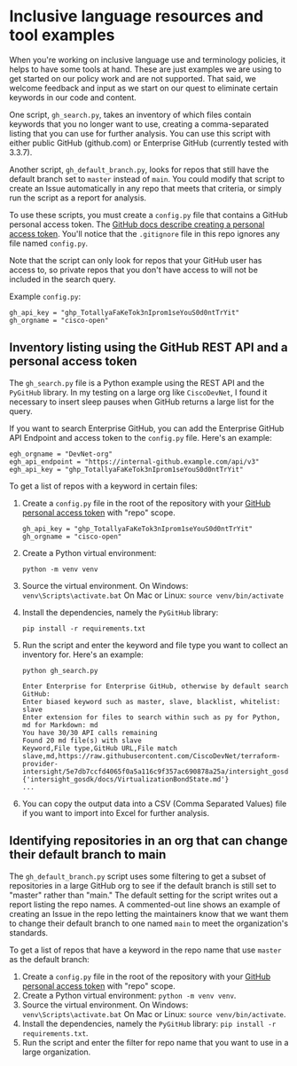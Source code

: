 # Inclusive language resources and tool examples

When you're working on inclusive language use and terminology policies, it helps to have some tools at hand. These are just examples we are using to get started on our policy work and are not supported. That said, we welcome feedback and input as we start on our quest to eliminate certain keywords in our code and content.

One script, `gh_search.py`, takes an inventory of which files contain keywords that you no longer want to use, creating a comma-separated listing that you can use for further analysis. You can use this script with either public GitHub (github.com) or Enterprise GitHub (currently tested with 3.3.7).

Another script, `gh_default_branch.py`, looks for repos that still have the default branch set to `master` instead of `main`. You could modify that script to create an Issue automatically in any repo that meets that criteria, or simply run the script as a report for analysis.

To use these scripts, you must create a `config.py` file that contains a GitHub personal access token. The [GitHub docs describe creating a personal access token](https://docs.github.com/en/authentication/keeping-your-account-and-data-secure/creating-a-personal-access-token). You'll notice that the `.gitignore` file in this repo ignores any file named `config.py`. 

Note that the script can only look for repos that your GitHub user has access to, so private repos that you don't have access to will not be included in the search query.

Example `config.py`:
```
gh_api_key = "ghp_TotallyaFaKeTok3nIprom1seYouS0d0ntTrYit"
gh_orgname = "cisco-open"
```

## Inventory listing using the GitHub REST API and a personal access token

The `gh_search.py` file is a Python example using the REST API and the `PyGitHub` library. In my testing on a large org like `CiscoDevNet`, I found it necessary to insert sleep pauses when GitHub returns a large list for the query. 

If you want to search Enterprise GitHub, you can add the Enterprise GitHub API Endpoint and access token to the `config.py` file. Here's an example:

```
egh_orgname = "DevNet-org"
egh_api_endpoint = "https://internal-github.example.com/api/v3"
egh_api_key = "ghp_TotallyaFaKeTok3nIprom1seYouS0d0ntTrYit"
```

To get a list of repos with a keyword in certain files:
1. Create a `config.py` file in the root of the repository with your [GitHub personal access token](https://docs.github.com/en/authentication/keeping-your-account-and-data-secure/creating-a-personal-access-token) with "repo" scope.
   ```
   gh_api_key = "ghp_TotallyaFaKeTok3nIprom1seYouS0d0ntTrYit"
   gh_orgname = "cisco-open"
   ```
2. Create a Python virtual environment:
   ```
   python -m venv venv
   ```
3. Source the virtual environment. 
   On Windows: `venv\Scripts\activate.bat` 
   On Mac or Linux: `source venv/bin/activate`
4. Install the dependencies, namely the `PyGitHub` library: 
   ```
   pip install -r requirements.txt
   ```
5. Run the script and enter the keyword and file type you want to collect an inventory for. Here's an example:
   
   ```
   python gh_search.py
   ```
   ```
   Enter Enterprise for Enterprise GitHub, otherwise by default search GitHub:  
   Enter biased keyword such as master, slave, blacklist, whitelist: slave
   Enter extension for files to search within such as py for Python, md for Markdown: md
   You have 30/30 API calls remaining
   Found 20 md file(s) with slave
   Keyword,File type,GitHub URL,File match
   slave,md,https://raw.githubusercontent.com/CiscoDevNet/terraform-provider-intersight/5e7db7ccfd4065f0a5a116c9f357ac690878a25a/intersight_gosdk/docs/VirtualizationBondState.md {'intersight_gosdk/docs/VirtualizationBondState.md'}
   ...
   ```
6. You can copy the output data into a CSV (Comma Separated Values) file if you want to import into Excel for further analysis.

## Identifying repositories in an org that can change their default branch to main

The `gh_default_branch.py` script uses some filtering to get a subset of repositories in a large GitHub org to see if the default branch is still set to "master" rather than "main." The default setting for the script writes out a report listing the repo names. A commented-out line shows an example of creating an Issue in the repo letting the maintainers know that we want them to change their default branch to one named `main` to meet the organization's standards.

To get a list of repos that have a keyword in the repo name that use `master` as the default branch:
1. Create a `config.py` file in the root of the repository with your [GitHub personal access token](https://docs.github.com/en/authentication/keeping-your-account-and-data-secure/creating-a-personal-access-token) with "repo" scope.
2. Create a Python virtual environment: `python -m venv venv`.
3. Source the virtual environment. On Windows: `venv\Scripts\activate.bat` On Mac or Linux: `source venv/bin/activate`.
4. Install the dependencies, namely the `PyGitHub` library: `pip install -r requirements.txt`.
5. Run the script and enter the filter for repo name that you want to use in a large organization.
